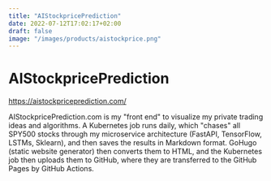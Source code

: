 ```yaml
---
title: "AIStockpricePrediction"
date: 2022-07-12T17:02:17+02:00
draft: false
image: "/images/products/aistockprice.png"
---
```

# AIStockpricePrediction

https://aistockpriceprediction.com/

AIStockpricePrediction.com is my "front end" to visualize my private trading ideas and algorithms. A Kubernetes job runs daily, which "chases" all SPY500 stocks through my microservice architecture (FastAPI, TensorFlow, LSTMs, Sklearn), and then saves the results in Markdown format. GoHugo (static website generator) then converts them to HTML, and the Kubernetes job then uploads them to GitHub, where they are transferred to the GitHub Pages by GitHub Actions.

